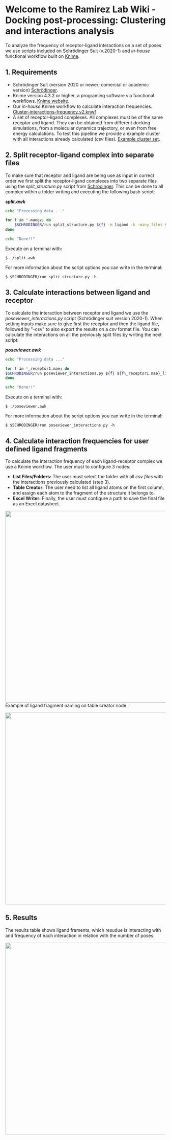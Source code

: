 # Welcome to the Ramirez Lab Wiki - Docking post-processing: Clustering and interactions analysis #
<!-- como tambien usamos este workflow para analizar las dinamicas de la tubulina creo que deberiamos cambiar el titulo de este proceso -->

To analyze the frequency of receptor-ligand interactions on a set of poses we use scripts included on Schrödinger Suit (v.2020-1) and *in-house* functional workflow built on [Knime](https://www.knime.com/).
## 1. Requirements ##
- Schrödinger Suit (version 2020 or newer; comercial or academic version) [Schrödinger](https://www.schrodinger.com/).
- Knime version 4.3.2 or higher, a programing software via functional workflows. [Knime website](https://www.knime.com/).
- Our *in-house* Knime workflow to calculate interaction frequencies. [Cluster-interactions-frequency_v2.knwf](https://github.com/ramirezlab/WIKI/raw/master/Docking_and_Virtual_Screening/ligand-receptor_interactions_frequency/cluster_interactions_frequency_v2.knwf)
- A set of receptor-ligand complexes. All complexes must be of the same receptor and ligand. They can be obtained from different docking simulations, from a molecular dynamics trajectory, or even from free energy calculations. 
To test this pipeline we provide a example cluster with all interactions already calculated (*csv* files). [Example cluster set](https://github.com/ramirezlab/WIKI/tree/master/Docking_and_Virtual_Screening/ligand-receptor_interactions_frequency/ligand-receptor_complex_example_set).

## 2. Split receptor-ligand complex into separate files ##

To make sure that receptor and ligand are being use as input in correct order we first split the receptor-ligand complexes into two separate files using the *split_structure.py* script from [Schrödinger](https://www.schrodinger.com/scriptcenter). This can be done to all complex within a folder writing and executing the following bash script:

***split.awk***
```bash
echo "Processing data ..."

for f in *.maegz; do
    $SCHRODINGER/run split_structure.py ${f} -m ligand -k -many_files ${f%.maegz}.mae    
done

echo "Done!!"
```

Execute on a terminal with:
````
$ ./split.awk
````
For more information about the script options you can write in the terminal:
````
$ $SCHRODINGER/run split_structure.py -h
````
## 3. Calculate interactions between ligand and receptor ##

To calculate the interaction between receptor and ligand we use  the *poseviewer_interactions.py* script (Schrödinger suit version 2020-1). When setting inputs make sure to give first the receptor and then the ligand file, followed by "-csv" to also export the results on a *csv* format file. You can calculate the interactions on all the previously split files by writing the next script:

***poseviewer.awk***  
```bash
echo "Processing data ..."

for f in *_receptor1.mae; do
$SCHRODINGER/run poseviewer_interactions.py ${f} ${f%_receptor1.mae}_ligand1.mae -csv  
done

echo "Done!!"
```

Execute on a terminal with:
````
$ ./poseviewer.awk
````
For more information about the script options you can write in the terminal:

````
$ $SCHRODINGER/run poseviewer_interactions.py -h
````
## 4. Calculate interaction frequencies for user defined ligand fragments ##
To calculate the interaction frequency of each ligand-receptor complex we use a Knime workflow. The user must to configure 3 nodes:
- **List Files/Folders:** The user must select the folder with all *csv files* with the interactions previously calculated (step 3).
- **Table Creator:** The user need to list all ligand atoms on the first column, and assign each atom to the fragment of the structure it belongs to.
- **Excel Writer:**  Finally, the user must configure a path to save the final file as an Excel datasheet.


<!---![image1](https://github.com/ramirezlab/WIKI/blob/master/Docking_and_Virtual_Screening/ligand-receptor_interactions_frequency/frequency_interactions_WF.png)
--->
<img align="right" src="https://github.com/ramirezlab/WIKI/blob/master/Docking_and_Virtual_Screening/ligand-receptor_interactions_frequency/frequency_interactions_WF.png" width="600">

Example of ligand fragment naming on table creator node:
<!---
![image2](https://github.com/ramirezlab/WIKI/blob/master/Docking_and_Virtual_Screening/ligand-receptor_interactions_frequency/lig_fragment_config.png)
--->
<img src="https://github.com/ramirezlab/WIKI/blob/master/Docking_and_Virtual_Screening/ligand-receptor_interactions_frequency/lig_fragment_config.png" width="600" align="center">

## 5. Results ##
The results table shows ligand framents, which resudue is interacting with and frequency of each interaction in relation with the number of poses.
<!---
![image3](https://github.com/ramirezlab/WIKI/blob/master/Docking_and_Virtual_Screening/ligand-receptor_interactions_frequency/frequency_interactions_results.png)
--->
<img src="https://github.com/ramirezlab/WIKI/blob/master/Docking_and_Virtual_Screening/ligand-receptor_interactions_frequency/frequency_interactions_results.png" width="600" align="center">
